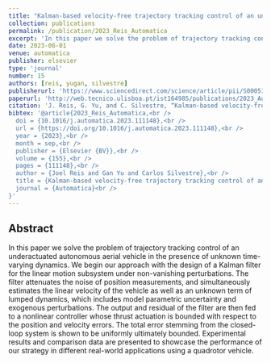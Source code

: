 ```yaml
---
title: "Kalman-based velocity-free trajectory tracking control of an underactuated aerial vehicle with unknown system dynamics"
collection: publications
permalink: /publication/2023_Reis_Automatica
excerpt: 'In this paper we solve the problem of trajectory tracking control of an underactuated autonomous aerial vehicle in the presence of unknown time-varying dynamics.'
date: 2023-06-01
venue: automatica
publisher: elsevier
type: 'journal'
number: 15
authors: [reis, yugan, silvestre]
publisherurl: 'https://www.sciencedirect.com/science/article/pii/S0005109823003084'
paperurl: 'http://web.tecnico.ulisboa.pt/ist164985/publications/2023_Automatica_Kalman_based_velocity_free_trajectory_tracking_control_of_an_underactuated_aerial_vehicle_with_unknown_system_dynamics.pdf'
citation: 'J. Reis, G. Yu, and C. Silvestre, “Kalman-based velocity-free trajectory tracking control of an underactuated aerial vehicle with unknown system dynamics,” Automatica, vol. 155. Elsevier BV, p. 111148, Sep. 2023.'
bibtex: '@article{2023_Reis_Automatica,<br />
  doi = {10.1016/j.automatica.2023.111148},<br />
  url = {https://doi.org/10.1016/j.automatica.2023.111148},<br />
  year = {2023},<br />
  month = sep,<br />
  publisher = {Elsevier {BV}},<br />
  volume = {155},<br />
  pages = {111148},<br />
  author = {Joel Reis and Gan Yu and Carlos Silvestre},<br />
  title = {Kalman-based velocity-free trajectory tracking control of an underactuated aerial vehicle with unknown system dynamics},<br />
  journal = {Automatica}<br />
}'
---
```

**Abstract**
---
In this paper we solve the problem of trajectory tracking control of an underactuated autonomous aerial vehicle in the presence of unknown time-varying dynamics.
We begin our approach with the design of a Kalman filter for the linear motion subsystem under non-vanishing perturbations.
The filter attenuates the noise of position measurements, and simultaneously estimates the linear velocity of the vehicle as well as an unknown term of lumped dynamics, which includes model parametric uncertainty and exogenous perturbations.
The output and residual of the filter are then fed to a nonlinear controller whose thrust actuation is bounded with respect to the position and velocity errors.
The total error stemming from the closed-loop system is shown to be uniformly ultimately bounded.
Experimental results and comparison data are presented to showcase the performance of our strategy in different real-world applications using a quadrotor vehicle.
